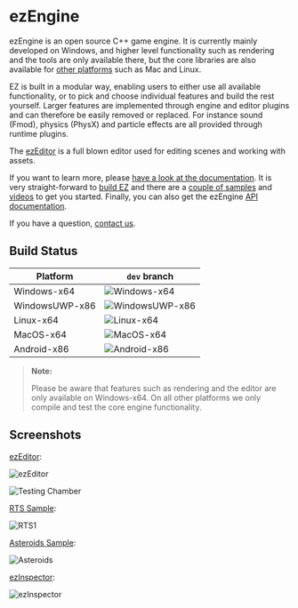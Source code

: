 # ezEngine

ezEngine is an open source C++ game engine. It is currently mainly developed on Windows, and higher level functionality such as rendering and the tools are only available there, but the core libraries are also available for [other platforms](http://ezengine.net/build/supported-platforms.html) such as Mac and Linux.

EZ is built in a modular way, enabling users to either use all available functionality, or to pick and choose individual features and build the rest yourself. Larger features are implemented through engine and editor plugins and can therefore be easily removed or replaced. For instance sound (Fmod), physics (PhysX) and particle effects are all provided through runtime plugins.

The [ezEditor](https://ezengine.net/getting-started/editor-overview.html) is a full blown editor used for editing scenes and working with assets.

If you want to learn more, please [have a look at the documentation](http://ezengine.net/). It is very straight-forward to [build EZ](http://ezengine.net/build/building-ez.html) and there are a [couple of samples](http://ezengine.net/#samples) and [videos](http://ezengine.net/getting-started/videos.html) to get you started. Finally, you can also get the ezEngine [API documentation](http://ezengine.net/getting-started/api-docs.html).

If you have a question, [contact us](https://ezengine.net/getting-started/contact.html).

## Build Status

| Platform        | `dev` branch  |
| ------          | ------        |
| Windows-x64     | ![Windows-x64](https://img.shields.io/azure-devops/build/ezEngineCI/3be75850-43b5-4a0a-a9b3-9b1693a5beed/1/dev?style=flat-square) |
| WindowsUWP-x86  | ![WindowsUWP-x86](https://img.shields.io/azure-devops/build/ezEngineCI/3be75850-43b5-4a0a-a9b3-9b1693a5beed/4/dev?style=flat-square) |
| Linux-x64       | ![Linux-x64](https://img.shields.io/azure-devops/build/ezEngineCI/3be75850-43b5-4a0a-a9b3-9b1693a5beed/2/dev?style=flat-square) |
| MacOS-x64       | ![MacOS-x64](https://img.shields.io/azure-devops/build/ezEngineCI/3be75850-43b5-4a0a-a9b3-9b1693a5beed/3/dev?style=flat-square) |
| Android-x86     | ![Android-x86](https://img.shields.io/azure-devops/build/ezEngineCI/3be75850-43b5-4a0a-a9b3-9b1693a5beed/5/dev?style=flat-square) |

> **Note:**
> 
> Please be aware that features such as rendering and the editor are only available on Windows-x64. On all other platforms we only compile and test the core engine functionality.

## Screenshots

[ezEditor](http://ezengine.net/getting-started/editor-overview.html):

![ezEditor](http://ezengine.net/editor/media/ezEditor.jpg)

![Testing Chamber](https://ezengine.github.io/docs/samples/media/tc1.jpg)

[RTS Sample](http://ezengine.net/samples/media/tc1.jpg):

![RTS1](http://ezengine.net/samples/media/rts1.jpg)

[Asteroids Sample](http://ezengine.net/samples/asteroids.html):

![Asteroids](http://ezengine.net/samples/media/asteroids1.jpg)

[ezInspector](http://ezengine.net/tools/inspector.html):

![ezInspector](http://ezengine.net/tools/media/inspector.jpg)
